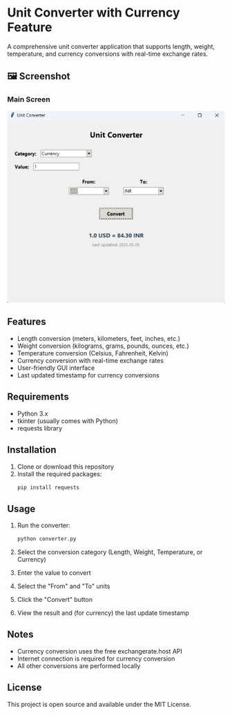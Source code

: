 # Unit Converter with Currency Feature

A comprehensive unit converter application that supports length, weight, temperature, and currency conversions with real-time exchange rates.

## 🖼️ Screenshot

### Main Screen

![Main Screen](main.png)

## Features

- Length conversion (meters, kilometers, feet, inches, etc.)
- Weight conversion (kilograms, grams, pounds, ounces, etc.)
- Temperature conversion (Celsius, Fahrenheit, Kelvin)
- Currency conversion with real-time exchange rates
- User-friendly GUI interface
- Last updated timestamp for currency conversions

## Requirements

- Python 3.x
- tkinter (usually comes with Python)
- requests library

## Installation

1. Clone or download this repository
2. Install the required packages:
   ```bash
   pip install requests
   ```

## Usage

1. Run the converter:
   ```bash
   python converter.py
   ```

2. Select the conversion category (Length, Weight, Temperature, or Currency)
3. Enter the value to convert
4. Select the "From" and "To" units
5. Click the "Convert" button
6. View the result and (for currency) the last update timestamp

## Notes

- Currency conversion uses the free exchangerate.host API
- Internet connection is required for currency conversion
- All other conversions are performed locally

## License

This project is open source and available under the MIT License. 
